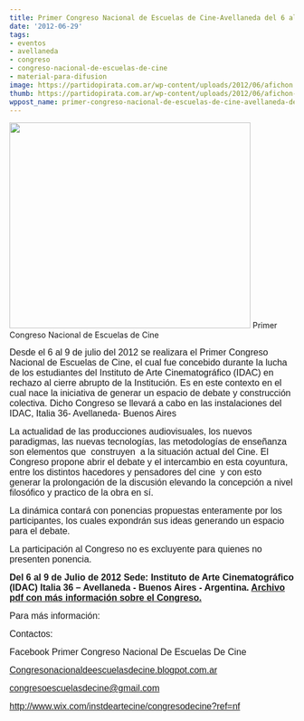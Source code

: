 ```yaml
---
title: Primer Congreso Nacional de Escuelas de Cine-Avellaneda del 6 al 9 de Julio
date: '2012-06-29'
tags:
- eventos
- avellaneda
- congreso
- congreso-nacional-de-escuelas-de-cine
- material-para-difusion
image: https://partidopirata.com.ar/wp-content/uploads/2012/06/afichon.jpg
thumb: https://partidopirata.com.ar/wp-content/uploads/2012/06/afichon-150x150.jpg
wppost_name: primer-congreso-nacional-de-escuelas-de-cine-avellaneda-del-6-al-9-de-julio
---
```


<a href="https://partidopirata.com.ar/wp-content/uploads/2012/06/afichon.jpg"><img class=" wp-image-5028" title="afichon" src="https://partidopirata.com.ar/wp-content/uploads/2012/06/afichon.jpg" alt="" width="426" height="364" /></a> Primer Congreso Nacional de Escuelas de Cine


<div>

<span style="font-family: Arial; font-size: medium;">Desde el 6 al 9 de julio del 2012 se realizara el Primer Congreso Nacional de Escuelas de Cine, el cual fue concebido durante la lucha de los estudiantes del Instituto de Arte Cinematográfico (IDAC) en rechazo al cierre abrupto de la Institución. Es en este contexto en el cual nace la iniciativa de generar un espacio de debate y construcción colectiva. Dicho Congreso se llevará a cabo en las instalaciones del IDAC, Italia 36- Avellaneda- Buenos Aires</span>

<span style="font-family: Arial; font-size: medium;">La actualidad de las producciones audiovisuales, los nuevos paradigmas, las nuevas tecnologías, las metodologías de enseñanza son elementos que  construyen  a la situación actual del Cine. El Congreso propone abrir el debate y el intercambio en esta coyuntura, entre los distintos hacedores y pensadores del cine  y con esto generar la prolongación de la discusión elevando la concepción a nivel filosófico y practico de la obra en sí. </span>

<span style="font-family: Arial; font-size: medium;">La dinámica contará con ponencias propuestas enteramente por los participantes, los cuales expondrán sus ideas generando un espacio para el debate.</span>

<span style="font-family: Arial; font-size: medium;">La participación al Congreso no es excluyente para quienes no presenten ponencia.</span>

<strong><span style="font-family: Arial; font-size: medium;">Del 6 al 9 de Julio de 2012
Sede: Instituto de Arte Cinematográfico (IDAC)
Italia 36 – Avellaneda - Buenos Aires - Argentina.
<a href="https://partidopirata.com.ar/wp-content/uploads/2012/06/congreso-nuevo.pdf">Archivo pdf con más información sobre el Congreso.</a></span></strong>

<span style="font-family: Arial; font-size: medium;">Para más información:</span>

<span style="font-family: Arial; font-size: medium;">
</span>

<span style="font-family: Arial; font-size: medium;">Contactos:</span>

</div>
<span style="font-family: Arial; font-size: medium;">Facebook Primer Congreso Nacional De Escuelas De Cine </span>
<div>

<span style="font-family: Arial; font-size: medium;"><a title="This external link will open in a new window" href="http://congresonacionaldeescuelasdecine.blogpot.com.ar/" target="_blank">Congresonacionaldeescuelasdecine.blogpot.com.ar</a></span>

<span style="font-family: Arial; font-size: medium;"><a title="This external link will open in a new window" href="http://webmail.partidopirata.com.ar/src/compose.php?send_to=congresoescuelasdecine@gmail.com" target="_blank">congresoescuelasdecine@gmail.com</a></span>

<span style="font-family: Arial; font-size: medium;"><a title="This external link will open in a new window" href="http://www.facebook.com/l.php?u=http://www.wix.com/instdeartecine/congresodecine?ref%3Dnf&amp;h=9AQFF_7xh" rel="nofollow nofollow" target="_blank">http://www.wix.com/instdeartecine/congresodecine?ref=nf</a></span>

</div>
